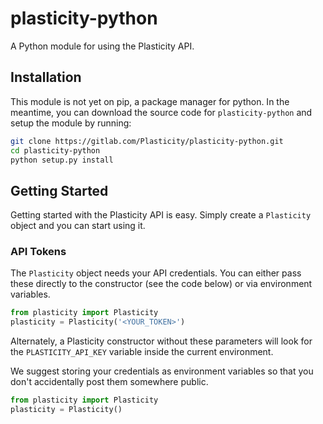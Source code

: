 # plasticity-python
A Python module for using the Plasticity API.

## Installation
This module is not yet on pip, a package manager for python. In the meantime,
you can download the source code for `plasticity-python` and setup the module
by running:

```sh
git clone https://gitlab.com/Plasticity/plasticity-python.git
cd plasticity-python
python setup.py install
```

## Getting Started
Getting started with the Plasticity API is easy. Simply create a `Plasticity` 
object and you can start using it. 

### API Tokens
The `Plasticity` object needs your API credentials. You can either pass these 
directly to the constructor (see the code below) or via environment variables.

```python
from plasticity import Plasticity
plasticity = Plasticity('<YOUR_TOKEN>')
```

Alternately, a Plasticity constructor without these parameters will look for 
the `PLASTICITY_API_KEY` variable inside the current environment.

We suggest storing your credentials as environment variables so that you don't 
accidentally post them somewhere public.

```python
from plasticity import Plasticity
plasticity = Plasticity()
```